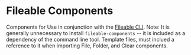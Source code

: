 # Fileable Components

Components for Use in conjunction with the [Fileable CLI](https://github.com/johnhenry/fileable).
Note: It is generally unnecessary to install `fileable-components` -- it is included as a dependency of the command line tool. Template files, must inclued a reference to it when importing File, Folder, and Clear components.
